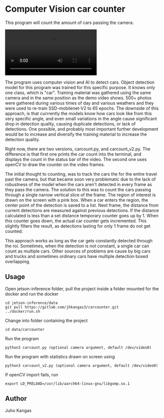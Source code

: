 # Computer Vision car counter

This program will count the amount of cars passing the camera.

![](my_video2.mp4)

The program uses computer vision and AI to detect cars. Object detection model for this program was trained for this specific purpose. It knows only one class, which is "car". Training material was gathered using the same camera and in the same position as the demo video shows. 500+ photos were gathered during various times of day and various weathers and they were used to re-train SSD-mobilenet-V2 to 65 epochs. The downside of this approach, is that currrently the models know how cars look like from this very specific angle, and even small variations in the angle cause significant drop in detection quality, causing duplicate detections, or lack of detections. One possible, and probably most important  further development would be to increase and diversify the training material to increase the detection quality.


Right now, there are two versions, carcount.py, and carcount_v2.py. The difference is that first one prints the car count into the terminal, and displays the count in the status bar of the video. The second one uses openCV to draw the counter on the video frames.

The initial thought to counting, was to track the cars the for the entire travel past the camera, but that became soon very problematic due to the lack of robustness of the model when the cars aren't detected in every frame as they pass the camera. The solution to this was to count the cars passing through a single narrow vertical slice of the frame. The region of interest is drawn on the screen with a pink box. 
When a car enters the region, the center point of the detection is saved to a list. Next frame, the distance from current detections are measured against previous detections. If the distance calculated is less than a set distance temporary counter goes up by 1. When this counter goes down, the actual car counter gets incremented. This slightly filters the result, as detections lasting for only 1 frame do not get counted. 


This approach works as long as the car gets constantly detected through the roi. Sometimes, when the detection is not constant, a single car can count as multiple cars. Other sources of problems are cause by big cars and trucks and sometimes ordinary cars have multiple detection boxed overlapping. 






## Usage

Open jetson-inference folder, pull the project inside a folder mounted for the docker and run the docker
```
cd jetson-inference/data
git pull https://gitlab.com/jhkangas3/carcounter.git
../docker/run.sh
```
Change into folder containing the project
```
cd data/carcounter
```

Run the program
```
python3 carcount.py (optional camera argument, default /dev/video0)
```



Run the program with statistics drawn on screen using 
```
python3 carcount_v2.py (optional camera argument, default /dev/video0)
```

If openCV import fails, run
```
export LD_PRELOAD=/usr/lib/aarch64-linux-gnu/libgomp.so.1
```


## Author
Juho Kangas
